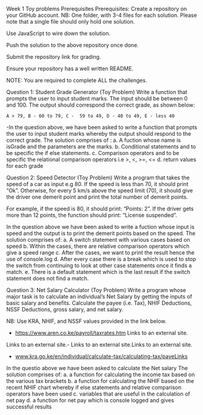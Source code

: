 Week 1 Toy problems Prerequisites
Prerequisites:
Create a repository on your GitHub account.
NB: One folder, with 3-4 files for each solution. Please note that a single file should only hold one solution.

Use JavaScript to wire down the solution.

Push the solution to the above repository once done.

Submit the repository link for grading.

Ensure your repository has a well written README.

NOTE: You are required to complete ALL the challenges.

Question 1: Student Grade Generator (Toy Problem)
Write a function that prompts the user to input student marks. The input should be between 0 and 100. The output should correspond the correct grade, as shown below:

    A > 79, B - 60 to 79, C -  59 to 49, D - 40 to 49, E - less 40

-In the question above, we have been asked to write a function that prompts the user to input student marks whereby the output should respond to the correct grade.
The solution comprises of : 
    a. A fuction whose name is isGrade and the parameters are the marks. 
    b. Conditional statements and to be specific the if else statements.
    c. Comparison operators and to be specific the relational comparison operators i.e >, <, >=, <=
    d. return values for each grade



Question 2: Speed Detector (Toy Problem)
Write a program that takes the speed of a car as input e.g 80. If the speed is less than 70, it should print “Ok”. Otherwise, for every 5 km/s above the speed limit (70), it should give the driver one demerit point and print the total number of demerit points.

For example, if the speed is 80, it should print: “Points: 2”. If the driver gets more than 12 points, the function should print: “License suspended”.

In the question above we have been asked to write a fuction whose input is speed and the output is to print the demerit points based on the speed.
The solution comprises of:
    a. A switch statement with various cases based on speed
    b. Within the cases, there are relative comparison operators which give a speed range
    c. After the cases, we want to print the result hence the use of console.log
    d. After every case there is a break which is used to stop the switch from continuing to look at other case statements once it finds a match.
    e. There is a default statement which is the last result if the switch statement does not find a match.

    
Question 3: Net Salary Calculator (Toy Problem)
Write a program whose major task is to calculate an individual’s Net Salary by getting the inputs of basic salary and benefits. Calculate the payee (i.e. Tax), NHIF Deductions, NSSF Deductions, gross salary, and net salary.

NB: Use KRA, NHIF, and NSSF values provided in the link below.

- https://www.aren.co.ke/payroll/taxrates.htm Links to an external site.

Links to an external site.-  Links to an external site.Links to an external site.

- www.kra.go.ke/en/individual/calculate-tax/calculating-tax/payeLinks

In the questio above we have been asked to calculate the Net salary
The solution comprises of:
a. a function for calculating the income tax based on the various tax brackets
b. a function for calculating the NHIF based on the recent NHIF chart whereby if else statements and relative comparison operators have been used
c. variables that are useful in the calculation of net pay
d. a function for net pay which is console logged and gives successful results